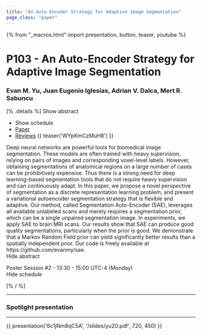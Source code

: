 ```yaml
---
title: "An Auto-Encoder Strategy for Adaptive Image Segmentation"
page_class: "paper"
---
```


{% from "_macros.html" import presentation, button, teaser, youtube %}

# P103 - An Auto-Encoder Strategy for Adaptive Image Segmentation

### Evan M. Yu, Juan Eugenio Iglesias, Adrian V. Dalca, Mert R. Sabuncu

[% .details %]
<a class="toggle_visibility" data-selector=".abstract" data-level="3">Show abstract</a>
- <a class="toggle_visibility" data-selector=".schedule" data-level="3">Show schedule</a>
- <a href="https://openreview.net/pdf?id=J1-4vNudWo">Paper</a>
- <a href="https://openreview.net/forum?id=J1-4vNudWo">Reviews</a>
{{ teaser('WYpKmCzMuH8') }}

<p>
    <span class="abstract">
        Deep neural networks are powerful tools for biomedical image segmentation. These models are often trained with heavy supervision, relying on pairs of images and corresponding voxel-level labels. However, obtaining segmentations of anatomical regions on a large number of cases can be prohibitively expensive. Thus there is a strong need for deep learning-based segmentation tools that do not require heavy supervision and can continuously adapt. In this paper, we propose a novel perspective of segmentation as a discrete representation learning problem, and present a variational autoencoder segmentation strategy that is flexible and adaptive. Our method, called Segmentation Auto-Encoder (SAE), leverages all available unlabeled scans and merely requires a segmentation prior, which can be a single unpaired segmentation image. In experiments, we apply SAE to brain MRI scans. Our results show that SAE can produce good quality segmentations, particularly when the prior is good. We demonstrate that a Markov Random Field prior can yield significantly better results than a spatially independent prior. Our code is freely available at https://github.com/evanmy/sae. 
        <br>
        <span class="actions"><a class="toggle_visibility" data-level="2">Hide abstract</a></span>
    </span>
</p>

<p>
    <span class="schedule">
        Poster Session #2  - 13:30 - 15:00 UTC-4 (Monday)
        <br>
        <span class="actions"><a class="toggle_visibility" data-level="2">Hide schedule</a></span>
    </span>
</p>

<!-- {{ button("Access paper channel", "https://chat.midl.io/channel/p103") }} -->
[% / %]

---

### Spotlight presentation

---

{{ presentation('6c1jNm8qC5A', '/slides/yu20.pdf', 720, 450) }}